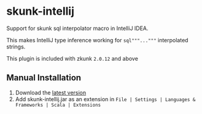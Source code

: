 # skunk-intellij
Support for skunk sql interpolator macro in IntelliJ IDEA.

This makes IntelliJ type inference working for `sql"""..."""` interpolated strings.

This plugin is included with zkunk `2.0.12` and above

## Manual Installation 
1. Download the [latest version](https://github.com/pagero/skunk-intellij/releases/latest)
2. Add skunk-intellij.jar as an extension in `File | Settings | Languages & Frameworks | Scala | Extensions`
